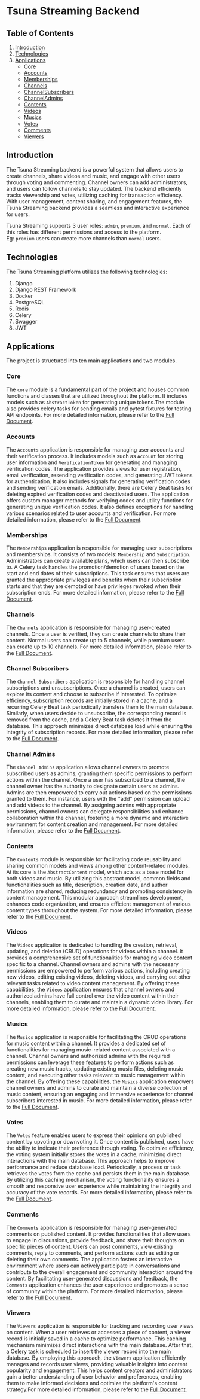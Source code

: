 # Tsuna Streaming Backend

## Table of Contents
1. [Introduction](#introduction)
2. [Technologies](#technologies)
3. [Applications](#applications)
    - [Core](#core)
    - [Accounts](#accounts)
    - [Memberships](#memberships)
    - [Channels](#channels)
    - [ChannelSubscribers](#channelsubscribers)
    - [ChannelAdmins](#channeladmins)
    - [Contents](#contents)
    - [Videos](#videos)
    - [Musics](#musics)
    - [Votes](#votes)
    - [Comments](#comments)
    - [Viewers](#viewers)

## Introduction <a name="introduction"></a>
The Tsuna Streaming backend is a powerful system that allows users to create channels, share videos and music, and engage with other users through voting and commenting. Channel owners can add administrators, and users can follow channels to stay updated. The backend efficiently tracks viewership and votes, utilizing caching for transaction efficiency. With user management, content sharing, and engagement features, the Tsuna Streaming backend provides a seamless and interactive experience for users.

Tsuna Streaming supports 3 user roles: `admin`, `premium`, and `normal`.
Each of this roles has different permissions and access to the platform. <br>
Eg: `premium` users can create more channels than `normal` users.<br>

## Technologies <a name="technologies"></a>
The Tsuna Streaming platform utilizes the following technologies:
1. Django
2. Django REST Framework
3. Docker
4. PostgreSQL
5. Redis
6. Celery
7. Swagger
8. JWT

## Applications <a name="applications"></a>
The project is structured into ten main applications and two modules.

### Core <a name="core"></a>
The `core` module is a fundamental part of the project and houses common functions and classes that are utilized throughout the platform. It includes models such as `AbstractToken` for generating unique tokens.The module also provides celery tasks for sending emails and pytest fixtures for testing API endpoints. For more detailed information, please refer to the [Full Document](docs/apps/core.md).

### Accounts <a name="accounts"></a>
The `Accounts` application is responsible for managing user accounts and their verification process. It includes models such as `Account` for storing user information and `VerificationToken` for generating and managing verification codes. The application provides views for user registration, email verification, resending verification codes, and generating JWT tokens for authentication. It also includes signals for generating verification codes and sending verification emails. Additionally, there are Celery Beat tasks for deleting expired verification codes and deactivated users. The application offers custom manager methods for verifying codes and utility functions for generating unique verification codes. It also defines exceptions for handling various scenarios related to user accounts and verification. For more detailed information, please refer to the [Full Document](docs/apps/accounts.md).

### Memberships <a name="memberships"></a>
The `Memberships` application is responsible for managing user subscriptions and memberships. It consists of two models: `Membership` and `Subscription`. Administrators can create available plans, which users can then subscribe to. A Celery task handles the promotion/demotion of users based on the start and end dates of their subscriptions. This task ensures that users are granted the appropriate privileges and benefits when their subscription starts and that they are demoted or have privileges revoked when their subscription ends. For more detailed information, please refer to the [Full Document](docs/apps/memberships.md).   

### Channels <a name="channels"></a>
The `Channels` application is responsible for managing user-created channels. Once a user is verified, they can create channels to share their content. Normal users can create up to 5 channels, while premium users can create up to 10 channels. For more detailed information, please refer to the [Full Document](docs/apps/channels.md). 

### Channel Subscribers <a name="channelsubscribers"></a>
The `Channel Subscribers` application is responsible for handling channel subscriptions and unsubscriptions. Once a channel is created, users can explore its content and choose to subscribe if interested. To optimize efficiency, subscription records are initially stored in a cache, and a recurring Celery Beat task periodically transfers them to the main database. Similarly, when users decide to unsubscribe, the corresponding record is removed from the cache, and a Celery Beat task deletes it from the database. This approach minimizes direct database load while ensuring the integrity of subscription records. For more detailed information, please refer to the [Full Document](docs/apps/channel_subscribers.md).

### Channel Admins <a name="channeladmins"></a>
The `Channel Admins` application allows channel owners to promote subscribed users as admins, granting them specific permissions to perform actions within the channel. Once a user has subscribed to a channel, the channel owner has the authority to designate certain users as admins. Admins are then empowered to carry out actions based on the permissions granted to them. For instance, users with the "add" permission can upload and add videos to the channel. By assigning admins with appropriate permissions, channel owners can delegate responsibilities and enhance collaboration within the channel, fostering a more dynamic and interactive environment for content creation and management. For more detailed information, please refer to the [Full Document](docs/apps/channel_admins.md).

### Contents <a name="contents"></a>
The `Contents` module is responsible for facilitating code reusability and sharing common models and views among other content-related modules. At its core is the `AbstractContent` model, which acts as a base model for both videos and music. By utilizing this abstract model, common fields and functionalities such as title, description, creation date, and author information are shared, reducing redundancy and promoting consistency in content management. This modular approach streamlines development, enhances code organization, and ensures efficient management of various content types throughout the system. For more detailed information, please refer to the [Full Document](docs/apps/contents.md).

### Videos <a name="videos"></a>
The `Videos` application is dedicated to handling the creation, retrieval, updating, and deletion (CRUD) operations for videos within a channel. It provides a comprehensive set of functionalities for managing video content specific to a channel. Channel owners and admins with the necessary permissions are empowered to perform various actions, including creating new videos, editing existing videos, deleting videos, and carrying out other relevant tasks related to video content management. By offering these capabilities, the `Videos` application ensures that channel owners and authorized admins have full control over the video content within their channels, enabling them to curate and maintain a dynamic video library. For more detailed information, please refer to the [Full Document](docs/apps/videos.md).

### Musics <a name="musics"></a>
The `Musics` application is responsible for facilitating the CRUD operations for music content within a channel. It provides a dedicated set of functionalities for managing music-related content associated with a channel. Channel owners and authorized admins with the required permissions can leverage these features to perform actions such as creating new music tracks, updating existing music files, deleting music content, and executing other tasks relevant to music management within the channel. By offering these capabilities, the `Musics` application empowers channel owners and admins to curate and maintain a diverse collection of music content, ensuring an engaging and immersive experience for channel subscribers interested in music. For more detailed information, please refer to the [Full Document](docs/apps/musics.md).

### Votes <a name="votes"></a>
The `Votes` feature enables users to express their opinions on published content by upvoting or downvoting it. Once content is published, users have the ability to indicate their preference through voting. To optimize efficiency, the voting system initially stores the votes in a cache, minimizing direct interactions with the main database. This approach helps to improve performance and reduce database load. Periodically, a process or task retrieves the votes from the cache and persists them in the main database. By utilizing this caching mechanism, the voting functionality ensures a smooth and responsive user experience while maintaining the integrity and accuracy of the vote records. For more detailed information, please refer to the [Full Document](docs/apps/votes.md).

### Comments <a name="comments"></a>
The `Comments` application is responsible for managing user-generated comments on published content. It provides functionalities that allow users to engage in discussions, provide feedback, and share their thoughts on specific pieces of content. Users can post comments, view existing comments, reply to comments, and perform actions such as editing or deleting their own comments. The application fosters an interactive environment where users can actively participate in conversations and contribute to the overall engagement and community interaction around the content. By facilitating user-generated discussions and feedback, the `Comments` application enhances the user experience and promotes a sense of community within the platform. For more detailed information, please refer to the [Full Document](docs/apps/comments.md).

### Viewers <a name="viewers"></a>
The `Viewers` application is responsible for tracking and recording user views on content. When a user retrieves or accesses a piece of content, a viewer record is initially saved in a cache to optimize performance. This caching mechanism minimizes direct interactions with the main database. After that, a Celery task is scheduled to insert the viewer record into the main database. By employing this approach, the `Viewers` application efficiently manages and records user views, providing valuable insights into content popularity and engagement. This helps content creators and administrators gain a better understanding of user behavior and preferences, enabling them to make informed decisions and optimize the platform's content strategy.For more detailed information, please refer to the [Full Document](docs/apps/viewers.md).

